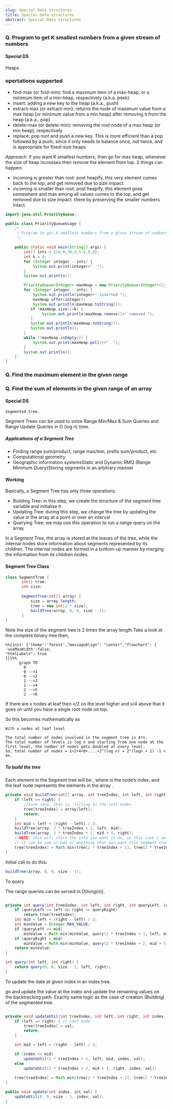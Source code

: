 ```yaml
---
slug: Special Data structures 
title: Special Data structures
abstract: Special Data structures
---
```




### Q. Program to get K smallest numbers from a given stream of numbers

#### Special DS

 Heaps

### opertations supperted

- find-max (or find-min): find a maximum item of a max-heap, or a minimum item of a min-heap, respectively (a.k.a. peek)
- insert: adding a new key to the heap (a.k.a., push)
- extract-max (or extract-min): returns the node of maximum value from a max heap [or minimum value from a min heap] after removing it from the heap (a.k.a., pop)
- delete-max (or delete-min): removing the root node of a max heap (or min heap), respectively
- replace: pop root and push a new key. This is more efficient than a pop followed by a push, since it only needs to balance once, not twice, and is appropriate for fixed-size heaps.

*Approach:* if you want K smallest numbers, then go for max heap, whenever the size of heap increases then remove the element from top.
2 things can happen:

- incoming is greater than root: post heapify, this very element comes back to the top, and get removed due to size impact.
- incoming is smaller than root: post heapify, this element goes somewhere and max among all values comes to the top, and get removed due to size impact. there by preserving the smaller numbers intact.

```java
import java.util.PriorityQueue;

public class PriorityQueueUsage {
    /*
     * Program to get K smallest numbers from a given stream of numbers
     */

    public static void main(String[] args) {
        int[] ints = {10,0,30,4,5,6,8,9};
        int k = 4;
        for (Integer integer : ints) {
            System.out.print(integer+"  ");
        }
        System.out.println();

        PriorityQueue<Integer> maxHeap = new PriorityQueue<Integer>(2,(a,b)-> b-a);
        for (Integer integer : ints) {
            System.out.println(integer+" inserted ");
            maxHeap.offer(integer);
            System.out.println(maxHeap.toString());
           if (maxHeap.size()>k) {
                System.out.println(maxHeap.remove()+" removed ");
           } 
           System.out.println(maxHeap.toString());
           System.out.println();
        }
        while (!maxHeap.isEmpty()) {
            System.out.print(maxHeap.poll()+"  ");
        }
        System.out.println();
    }
}

```

### Q. Find the maximum element in the given range

### Q. Find the sum of elements in the given range of an array

#### Special DS

    Segmented tree.

Segment Trees can be used to solve Range Min/Max & Sum Queries and Range Update Queries in O (log n) time.

##### Applications of a Segment Tree

- Finding range sum/product, range max/min, prefix sum/product, etc
- Computational geometry
- Geographic information systemsStatic and Dynamic RMQ (Range Minimum Query)Storing segments in an arbitrary manner

#### Working

Basically, a Segment Tree has only three operations:

- Building Tree: in this step, we create the structure of the segment tree variable and initialise it
- Updating Tree: during this step, we change the tree by updating the value in the array at a point or over an interval
- Querying Tree: we may use this operation to run a range query on the array

In a Segment Tree, the array is stored at the leaves of the tree, while the internal nodes store information about segments represented by its children. The internal nodes are formed in a bottom-up manner by merging the information from its children nodes.

#### Segment Tree Class

```java
class SegmentTree {
       int[] tree;
       int size;
  
       SegmentTree(int[] array) {
           size = array.length;
           tree = new int[2 * size];
           buildTree(array, 0, 0, size - 1);
       }
}
```

Note the size of the segment tree is 2 times the array length.Take a look at the complete binary tree then,

```mermaid!
%%{init: {'theme':'forest',"messageAlign": "center","flowchart": { 'useMaxWidth':false,
"htmlLabels": true
}}}%% 
      graph TD
        0
        0 -->1
        0 -->2
        1 -->3
        1 -->4
        2 -->5
        2 -->6
```

If there are x nodes at leaf then x/2 on the level higher and x/4 above that it goes on until you have a single root node on top.

So this becomes mathematically as

```Text
With x nodes at leaf level

The total number of nodes involved in the segment tree is 4*n.
The total number of levels is log n and starting from one node at the first level, the number of nodes gets doubled at every level. 
So, total number of nodes = 1+2+4+8+....+2^(log n) = 2^(logn + 1) -1 < 4n.
```

##### To build the tree

Each element in the Segment tree  will be , where  is the node’s index, and the leaf node represents the elements in the array .

```java
private void buildTree(int[] array, int treeIndex, int left, int right) {
    if (left == right) {
        //base case, that is, filling in the leaf nodes.
        tree[treeIndex] = array[left];
        return;
    }
    int mid = left + (right - left) / 2;
    buildTree(array, 2 * treeIndex + 1, left, mid);
    buildTree(array, 2 * treeIndex + 2, mid + 1, right);
    //NOTE: this will store the info you want it do, in this case i am taking min
    // it can be sum or max or anything that you want this segment tree to do.
    tree[treeIndex] = Math.min(tree[2 * treeIndex + 1], tree[2 * treeIndex + 2]);
}
```

Initial call to do this:

```java
buildTree(array, 0, 0, size - 1);
```

To query

The range queries can be served in O(long(n)).

```java

private int query(int treeIndex, int left, int right, int queryLeft, int queryRight) {
    if (queryLeft <= left && right <= queryRight)
        return tree[treeIndex];
    int mid = left + (right - left) / 2;
    int minValue = Integer.MAX_VALUE;
    if (queryLeft <= mid)
        minValue = Math.min(minValue, query(2 * treeIndex + 1, left, mid, queryLeft, queryRight));
    if (queryRight > mid)
        minValue = Math.min(minValue, query(2 * treeIndex + 2, mid + 1, right, queryLeft, queryRight));
    return minValue;
}

int query(int left, int right) {
    return query(0, 0, size - 1, left, right);
}

```

To update the date at given index in an index tree.

go and update the value at the index and update the remaining values on the backtracking path.
Exactly same logic as the case of creation (Building) of the segmented tree.

```java

private void updateUtil(int treeIndex, int left, int right, int index, int val) {
    if (left == right) { // Leaf node
        tree[treeIndex] = val;
        return;
    }

    int mid = left + (right - left) / 2;

    if (index <= mid)
        updateUtil(2 * treeIndex + 1, left, mid, index, val);
    else
        updateUtil(2 * treeIndex + 2, mid + 1, right, index, val);
    
    tree[treeIndex] = Math.min(tree[2 * treeIndex + 1], tree[2 * treeIndex + 2]);
}

public void update(int index, int val) {
    updateUtil(0, 0, size - 1, index, val);
}

```
